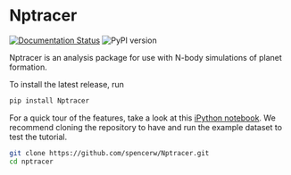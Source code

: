 # Nptracer
[![Documentation Status](https://readthedocs.org/projects/nptracer/badge/?version=latest)](https://nptracer.readthedocs.io/en/latest/?badge=latest) ![PyPI version](https://img.shields.io/pypi/v/nptracer.svg)

Nptracer is an analysis package for use with N-body simulations of planet formation.

To install the latest release, run

```bash
pip install Nptracer
```

For a quick tour of the features, take a look at this [iPython notebook](https://github.com/spencerw/Nptracer/blob/main/tutorial.ipynb). We recommend cloning the repository to have and run the example dataset to test the tutorial.

```bash
git clone https://github.com/spencerw/Nptracer.git
cd nptracer
